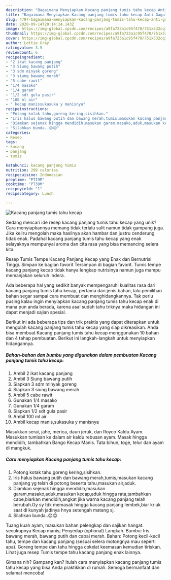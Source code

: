 ```yaml
---
description: "Bagaimana Menyiapkan Kacang panjang tumis tahu kecap Anti Gagal"
title: "Bagaimana Menyiapkan Kacang panjang tumis tahu kecap Anti Gagal"
slug: 4797-bagaimana-menyiapkan-kacang-panjang-tumis-tahu-kecap-anti-gagal
date: 2020-09-14T20:14:24.143Z
image: https://img-global.cpcdn.com/recipes/a9fa723a1c95f470/751x532cq70/kacang-panjang-tumis-tahu-kecap-foto-resep-utama.jpg
thumbnail: https://img-global.cpcdn.com/recipes/a9fa723a1c95f470/751x532cq70/kacang-panjang-tumis-tahu-kecap-foto-resep-utama.jpg
cover: https://img-global.cpcdn.com/recipes/a9fa723a1c95f470/751x532cq70/kacang-panjang-tumis-tahu-kecap-foto-resep-utama.jpg
author: Lottie Gray
ratingvalue: 3.5
reviewcount: 6
recipeingredient:
- "2 ikat kacang panjang"
- "3 Siung bawang putih"
- "3 sdm minyak goreng"
- "3 siung bawang merah"
- "5 cabe rawit"
- "1/4 masako"
- "1/4 garam"
- "1/2 sdt gula pasir"
- "100 ml air"
- " kecap manissukasuka y manisnya"
recipeinstructions:
- "Potong kotak tahu,goreng kering,sisihkan."
- "Iris halus bawang putih dan bawang merah,tumis,masukan kacang panjang yg telah di potong beserta tahu,masukan air,aduk."
- "Diamkan sejenak hingga mendidih,masukan garam,masako,aduk,masukan kecap,aduk hingga rata,tambahkan cabe,biarkan mendidih,angkat jika warna kacang panjang telah berubah.Oy sy tdk memasak hingga kacang panjang lembek,biar kriuk saat di kunyah jadinya hnya setengah matang sj."
- "Silahkan bunda..😊😊"
categories:
- Resep
tags:
- kacang
- panjang
- tumis

katakunci: kacang panjang tumis 
nutrition: 299 calories
recipecuisine: Indonesian
preptime: "PT19M"
cooktime: "PT39M"
recipeyield: "1"
recipecategory: Lunch

---
```



![Kacang panjang tumis tahu kecap](https://img-global.cpcdn.com/recipes/a9fa723a1c95f470/751x532cq70/kacang-panjang-tumis-tahu-kecap-foto-resep-utama.jpg)

Sedang mencari ide resep kacang panjang tumis tahu kecap yang unik? Cara menyiapkannya memang tidak terlalu sulit namun tidak gampang juga. Jika keliru mengolah maka hasilnya akan hambar dan justru cenderung tidak enak. Padahal kacang panjang tumis tahu kecap yang enak selayaknya mempunyai aroma dan cita rasa yang bisa memancing selera kita.

Resep Tumis Tempe Kacang Panjang Kecap yang Enak dan Bernutrisi Tinggi. Simpan ke bagian favorit Tersimpan di bagian favorit. Tumis tempe kacang panjang kecap tidak hanya lengkap nutrisinya namun juga mampu memanjakan seluruh indera.

Ada beberapa hal yang sedikit banyak mempengaruhi kualitas rasa dari kacang panjang tumis tahu kecap, pertama dari jenis bahan, lalu pemilihan bahan segar sampai cara membuat dan menghidangkannya. Tak perlu pusing kalau ingin menyiapkan kacang panjang tumis tahu kecap enak di mana pun anda berada, karena asal sudah tahu triknya maka hidangan ini dapat menjadi sajian spesial.


Berikut ini ada beberapa tips dan trik praktis yang dapat diterapkan untuk mengolah kacang panjang tumis tahu kecap yang siap dikreasikan. Anda bisa membuat Kacang panjang tumis tahu kecap menggunakan 10 bahan dan 4 tahap pembuatan. Berikut ini langkah-langkah untuk menyiapkan hidangannya.

<!--inarticleads1-->

##### Bahan-bahan dan bumbu yang digunakan dalam pembuatan Kacang panjang tumis tahu kecap:

1. Ambil 2 ikat kacang panjang
1. Ambil 3 Siung bawang putih
1. Siapkan 3 sdm minyak goreng
1. Siapkan 3 siung bawang merah
1. Ambil 5 cabe rawit
1. Gunakan 1/4 masako
1. Gunakan 1/4 garam
1. Siapkan 1/2 sdt gula pasir
1. Ambil 100 ml air
1. Ambil  kecap manis,sukasuka y manisnya


Masukkan serai, jahe, merica, daun jeruk, dan Royco Kaldu Ayam. Masukkan tumisan ke dalam air kaldu rebusan ayam. Masak hingga mendidih, tambahkan Bango Kecap Manis. Tata bihun, toge, telur dan ayam di mangkuk. 

<!--inarticleads2-->

##### Cara menyiapkan Kacang panjang tumis tahu kecap:

1. Potong kotak tahu,goreng kering,sisihkan.
1. Iris halus bawang putih dan bawang merah,tumis,masukan kacang panjang yg telah di potong beserta tahu,masukan air,aduk.
1. Diamkan sejenak hingga mendidih,masukan garam,masako,aduk,masukan kecap,aduk hingga rata,tambahkan cabe,biarkan mendidih,angkat jika warna kacang panjang telah berubah.Oy sy tdk memasak hingga kacang panjang lembek,biar kriuk saat di kunyah jadinya hnya setengah matang sj.
1. Silahkan bunda..😊😊


Tuang kuah ayam, masukan bahan pelengkap dan sajikan hangat. secukupnya Kecap manis; Penyedap (optional) Langkah. Bumbu: Iris bawang merah, bawang putih dan cabai merah. Bahan: Potong kecil-kecil tahu, tempe dan kacang panjang (sesuai selera motongnya mau seperti apa). Goreng tempe dan tahu hingga cokelat keemasan kemudian tiriskan. Lihat juga resep Tumis tempe tahu kacang panjang enak lainnya. 

Gimana nih? Gampang kan? Itulah cara menyiapkan kacang panjang tumis tahu kecap yang bisa Anda praktikkan di rumah. Semoga bermanfaat dan selamat mencoba!
